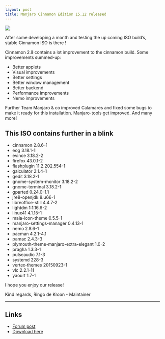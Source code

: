 ```yaml
---
layout: post
title: Manjaro Cinnamon Edition 15.12 released
---
```


<img src="https://manjaro.github.io/images/manjaro-cinnamon-15.12.jpg">

After some developing a month and testing the up coming  ISO build’s, stable Cinnamon  ISO is there !

Cinnamon 2.8 contains a lot improvement to the cinnamon build.
Some improvements summed-up:

* Better applets
* Visual improvements
* Better settings
* Better window management
* Better backend
* Performance improvements
* Nemo improvements

Further Team Manjaro & co improved Calamares and fixed some bugs to make it ready for this installation. Manjaro-tools get improved. And many more!

## This  ISO contains further in a blink

* cinnamon 2.8.6-1
* eog 3.18.1-1
* evince 3.18.2-2
* firefox 43.0.1-2
* flashplugin 11.2.202.554-1
* galculator 2.1.4-1
* gedit 3.18.2-1
* gnome-system-monitor 3.18.2-2
* gnome-terminal 3.18.2-1
* gparted 0.24.0-1.1
* jre8-openjdk 8.u66-1
* libreoffice-still 4.4.7-2
* lightdm 1:1.16.6-2
* linux41 4.1.15-1
* maia-icon-theme 0.5.5-1
* manjaro-settings-manager 0.4.13-1
* nemo 2.8.6-1
* pacman 4.2.1-4.1
* pamac 2.4.3-3
* plymouth-theme-manjaro-extra-elegant 1.0-2
* pragha 1.3.3-1
* pulseaudio 7.1-3
* systemd 228-3
* vertex-themes 20150923-1
* vlc 2.2.1-11
* yaourt 1.7-1

I hope you enjoy our release!

Kind regards, Ringo de Kroon - Maintainer

----

## Links

* [Forum post](https://forum.manjaro.org/index.php?topic=29009.0)
* [Download here](https://sourceforge.net/projects/manjarolinux/files/community/Cinnamon/2015.12/)
